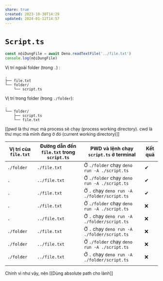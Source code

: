 ```yaml
---
share: true
created: 2023-10-30T14:29
updated: 2024-01-12T14:57
---
```

# `Script.ts`
```ts
const nộiDungFile = await Deno.readTextFile('../file.txt')
console.log(nộiDungFile)
```

Vị trí ngoài folder (trong `.`) :
```
. 
├── file.txt 
└── folder/ 
	└── script.ts
```
Vị trí trong folder (trong `./folder`):
```
. 
└── folder/ 
	├── script.ts 
	└── file.txt
```
[[pwd là thư mục mà process sẽ chạy (process working directory). cwd là thư mục mà mình đang ở đó (current working directory)]]

| Vị trí của `file.txt` | Đường dẫn đến `file.txt` trong `script.ts` | PWD và lệnh chạy `script.ts` ở terminal     | Kết quả |
| --------------------- | ------------------------------------------ | ------------------------------------------- | ------- |
| `./folder`            | `./file.txt`                               | Ở `./folder` chạy `deno run -A ./script.ts` | ✔       |
| `.`                   | `../file.txt`                              | Ở `./folder` chạy `deno run -A ./script.ts` | ✔       |
| `.`                   | `./file.txt`                               | Ở `.` chạy `deno run -A ./folder/script.ts` | ✔       |
| `.`                   | `./file.txt`                               | Ở `./folder` chạy `deno run -A ./script.ts` | ❌      |
| `.`                   | `../file.txt`                              | Ở `.` chạy `deno run -A ./folder/script.ts` | ❌      |
| `./folder`            | `./file.txt`                               | Ở `.` chạy `deno run -A ./folder/script.ts` | ❌      |
| `./folder`            | `../file.txt`                              | Ở `./folder` chạy `deno run -A ./script.ts` | ❌      |
| `./folder`            | `../file.txt`                              | Ở `.` chạy `deno run -A ./folder/script.ts` | ❌      |
|                       |                                            |                                             |         |

Chính vì như vậy, nên [[Dùng absolute path cho lành]]